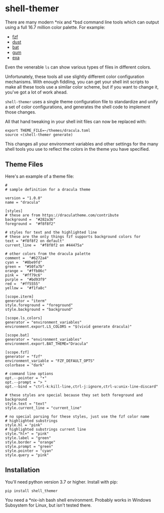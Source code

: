 # shell-themer

There are many modern *nix and *bsd command line tools which can output
using a full 16.7 million color palette. For example:

* [fzf](https://github.com/junegunn/fzf)
* [dust](https://github.com/bootandy/dust)
* [bat](https://github.com/sharkdp/bat)
* [gum](https://github.com/charmbracelet/gum)
* [exa](https://the.exa.website/)

Even the venerable `ls` can show various types of files in different colors.

Unfortunately, these tools all use slightly different color configuration mechanisms.
With enough fiddling, you can get your shell init scripts to make all these tools
use a similar color scheme, but if you want to change it, you've got a lot of work
ahead.

`shell-themer` uses a single theme configuration file to standardize and unify
a set of color configurations, and generates the shell code to implement those
changes.

All that hand tweaking in your shell init files can now be replaced with:
```
export THEME_FILE=~/themes/dracula.toml
source <(shell-themer generate)
```

This changes all your environment variables and other settings for the many
shell tools you use to reflect the colors in the theme you have specified.

## Theme Files

Here's an example of a theme file:
```
#
# sample definition for a dracula theme

version = "1.0.0"
name = "dracula"

[styles]
# these are from https://draculatheme.com/contribute
background =  "#282a36"
foreground =  "#f8f8f2"

# styles for text and the highlighted line
# these are the only things fzf supports background colors for
text = "#f8f8f2 on default"
current_line =  "#f8f8f2 on #44475a"

# other colors from the dracula palette
comment =  "#6272a4"
cyan =  "#8be9fd"
green =  "#50fa7b"
orange =  "#ffb86c"
pink =  "#ff79c6"
purple =  "#bd93f9"
red =  "#ff5555"
yellow =  "#f1fa8c"

[scope.iterm]
generator = "iterm"
style.foreground = "foreground"
style.background = "background"

[scope.ls_colors]
generator = "environment_variables"
environment.export.LS_COLORS = "$(vivid generate dracula)"

[scope.bat]
generator = "environment_variables"
environment.export.BAT_THEME="Dracula"

[scope.fzf]
generator = "fzf"
environment_variable = "FZF_DEFAULT_OPTS"
colorbase = "dark"

# command line options
opt.--pointer = "•"
opt.--prompt = "> "
opt.--bind = "ctrl-k:kill-line,ctrl-j:ignore,ctrl-u:unix-line-discard"

# these styles are special because they set both foreground and background
style.text = "text"
style.current_line = "current_line"

# no special parsing for these styles, just use the fzf color name
# highlighted substrings
style.hl = "pink"
# highlighted substrings current line
style."hl+" = "pink"
style.label = "green"
style.border = "orange"
style.prompt = "green"
style.pointer = "cyan"
style.query = "pink"
```

## Installation

You'll need python version 3.7 or higher. Install with pip:
```
pip install shell_themer
```

You need a *nix-ish bash shell environment. Probably works in Windows Subsystem
for Linux, but isn't tested there.
